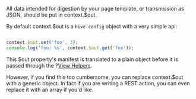 All data intended for digestion by your page template, or transmission as JSON, should be put in context.$out. 

By default context.$out is a `hive-config` object with a very simple api: 

``` javascript

context.$out.set('foo', 3);
console.log('foo: %s', context.$out.get('foo'));

```

This $out property's manifest is translated to a plain object before it is passed through the ?[View Helpers](view_helpers). 

However, if you find this too cumbersome, you can replace context.$out with a generic object. In fact if you are writing a REST action, you can even replace it with an array if you'd like.
